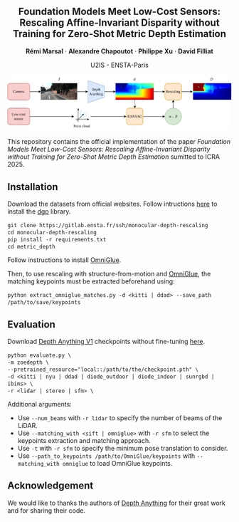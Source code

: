 <div align="center">
<h2>Foundation Models Meet Low-Cost Sensors: Rescaling Affine-Invariant Disparity without Training for Zero-Shot Metric Depth Estimation
</h2>

**Rémi Marsal** · **Alexandre Chapoutot** · **Philippe Xu** · **David Filliat**

U2IS - ENSTA-Paris

![teaser](assets/rescaling.svg)

</div>

This repository contains the official implementation of the paper *Foundation Models Meet Low-Cost Sensors: Rescaling Affine-Invariant Disparity without Training for Zero-Shot Metric Depth Estimation* sumitted to ICRA 2025.

## Installation

Download the datasets from official websites. Follow intructions [here](https://github.com/TRI-ML/dgp/blob/master/docs/VIRTUAL_ENV.md) to install the [dgp](https://github.com/TRI-ML/dgp/tree/master) library.

```
git clone https://gitlab.ensta.fr/ssh/monocular-depth-rescaling
cd monocular-depth-rescaling
pip install -r requirements.txt
cd metric_depth
```

Follow instructions to install [OmniGlue](https://github.com/google-research/omniglue).

Then, to use rescaling with structure-from-motion and [OmniGlue](https://github.com/google-research/omniglue), the matching keypoints must be extracted beforehand using:
```
python extract_omniglue_matches.py -d <kitti | ddad> --save_path /path/to/save/keypoints
```

## Evaluation

Download [Depth Anything V1](https://github.com/LiheYoung/Depth-Anything) checkpoints without fine-tuning [here](https://huggingface.co/spaces/LiheYoung/Depth-Anything/tree/main/checkpoints).

```
python evaluate.py \
-m zoedepth \
--pretrained_resource="local::/path/to/the/checkpoint.pth" \
-d <kitti | nyu | ddad | diode_outdoor | diode_indoor | sunrgbd | ibims> \
-r <lidar | stereo | sfm> \
```

Additional arguments:

- Use `--num_beams` with `-r lidar` to specify the number of beams of the LiDAR.
- Use `--matching_with <sift | omniglue>` with `-r sfm` to select the keypoints extraction and matching approach.
- Use `-t`  with `-r sfm` to specify the minimum pose translation to consider.
- Use `--path_to_keypoints /path/to/OmniGlue/keypoints`  with `--matching_with omniglue` to load OmniGlue keypoints.

## Acknowledgement

We would like to thanks the authors of [Depth Anything](https://github.com/LiheYoung/Depth-Anything) for their great work and for sharing their code.
